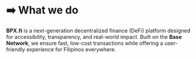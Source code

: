 # ➡️ What we do

**BPX.fi** is a next-generation decentralized finance (DeFi) platform designed for accessibility, transparency, and real-world impact. Built on the **Base Network**, we ensure fast, low-cost transactions while offering a user-friendly experience for Filipinos everywhere.
